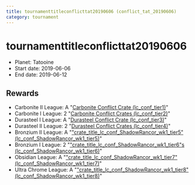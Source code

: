 ```yaml
---
title: tournamenttitleconflicttat20190606 (conflict_tat_20190606)
category: tournament
---
```

# tournamenttitleconflicttat20190606

  * Planet: Tatooine
  * Start date: 2019-06-06
  * End date: 2019-06-12

## Rewards

  * Carbonite II League: A "[Carbonite Conflict Crate (lc_conf_tier1)](lc_conf_tier1.html)"
  * Carbonite I League: 2 "[Carbonite Conflict Crates (lc_conf_tier2)](lc_conf_tier2.html)"
  * Durasteel I League: A "[Durasteel Conflict Crate (lc_conf_tier3)](lc_conf_tier3.html)"
  * Durasteel II League: 2 "[Durasteel Conflict Crates (lc_conf_tier4)](lc_conf_tier4.html)"
  * Bronzium II League: A "["crate_title_lc_conf_ShadowRancor_wk1_tier5" (lc_conf_ShadowRancor_wk1_tier5)](lc_conf_ShadowRancor_wk1_tier5.html)"
  * Bronzium I League: 2 "["crate_title_lc_conf_ShadowRancor_wk1_tier6"s (lc_conf_ShadowRancor_wk1_tier6)](lc_conf_ShadowRancor_wk1_tier6.html)"
  * Obsidian League: A "["crate_title_lc_conf_ShadowRancor_wk1_tier7" (lc_conf_ShadowRancor_wk1_tier7)](lc_conf_ShadowRancor_wk1_tier7.html)"
  * Ultra Chrome League: A "["crate_title_lc_conf_ShadowRancor_wk1_tier8" (lc_conf_ShadowRancor_wk1_tier8)](lc_conf_ShadowRancor_wk1_tier8.html)"
